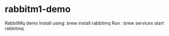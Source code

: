 # rabbitm1-demo
RabbitMq demo
Install using:
brew install rabbitmq
Run :
brew services start rabbitmq
